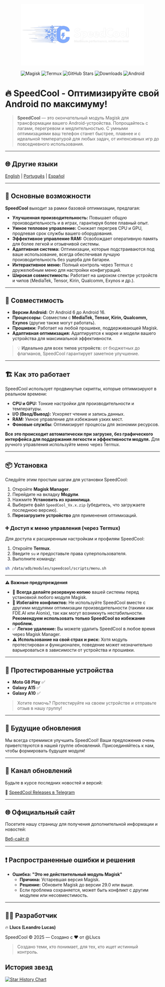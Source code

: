 <p align="center">
  <img src="https://raw.githubusercontent.com/Llucs/SpeedCool-Magisk-Module/main/banner.png" alt="SpeedCool Logo" width="400"/>
</p>

<p align="center">
  <!-- Badges -->
  <img src="https://img.shields.io/badge/Magisk-Compatible-brightgreen?style=for-the-badge&logo=magisk&logoColor=white" alt="Magisk">
  <img src="https://img.shields.io/badge/Termux-Compatible-blue?style=for-the-badge&logo=termux&logoColor=white" alt="Termux">
  <img src="https://img.shields.io/github/stars/Llucs/SpeedCool-Magisk-Module?style=for-the-badge" alt="GitHub Stars">
  <img src="https://img.shields.io/github/downloads/Llucs/SpeedCool-Magisk-Module/total?style=for-the-badge" alt="Downloads">
  <img src="https://img.shields.io/badge/Android-6%20to%2016-green?style=for-the-badge&logo=android&logoColor=white" alt="Android">
</p>

# 🔥 SpeedCool - Оптимизируйте свой Android по максимуму!

> **SpeedCool** — это окончательный модуль Magisk для трансформации вашего Android-устройства. Попрощайтесь с лагами, перегревом и медлительностью. С умными оптимизациями ваш телефон станет быстрее, плавнее и с идеальной температурой для любых задач, от интенсивных игр до повседневного использования.

---

## 🌐 Другие языки

[English](https://github.com/Llucs/SpeedCool-Magisk-Module/blob/main/README.md) | [Português](https://github.com/Llucs/SpeedCool-Magisk-Module/blob/main/README-pt-br.md) | [Español](https://github.com/Llucs/SpeedCool-Magisk-Module/blob/main/README-es.md)

---

## 🚀 Основные возможности

**SpeedCool** выходит за рамки базовой оптимизации, предлагая:

- **Улучшенная производительность:** Повышает общую производительность и в играх, гарантируя более плавный опыт.
- **Умное тепловое управление:** Снижает перегрев CPU и GPU, продлевая срок службы вашего оборудования.
- **Эффективное управление RAM:** Освобождает оперативную память для более легкой и отзывчивой системы.
- **Адаптивная система:** Оптимизации, которые подстраиваются под ваше использование, всегда обеспечивая лучшую производительность без ущерба для батареи.
- **Интерактивное меню:** Полный контроль через Termux с дружелюбным меню для настройки конфигураций.
- **Широкая совместимость:** Работает на широком спектре устройств и чипов (MediaTek, Tensor, Kirin, Qualcomm, Exynos и др.).

---

## 📱 Совместимость

- **Версии Android:** От Android 6 до Android 16.
- **Процессоры:** Совместим с **MediaTek, Tensor, Kirin, Qualcomm, Exynos** (другие также могут работать).
- **Прошивки:** Работает на любой прошивке, поддерживающей Magisk.
- **Адаптивная оптимизация:** Адаптируется к марке и модели вашего устройства для максимальной эффективности.

> 💡 **Идеально для всех типов устройств:** от бюджетных до флагманов, SpeedCool гарантирует заметное улучшение.

---

## 🏗️ Как это работает

SpeedCool использует продвинутые скрипты, которые оптимизируют в реальном времени:

- **CPU и GPU:** Тонкие настройки для производительности и температуры.
- **I/O (Ввод/Вывод):** Ускоряет чтение и запись данных.
- **RAM:** Умное управление для избежания узких мест.
- **Фоновые службы:** Оптимизирует процессы для экономии ресурсов.

**Все это происходит автоматически при загрузке, без графического интерфейса для поддержания легкости и эффективности модуля.** Для ручного управления используйте меню через Termux.

---

## 📦 Установка

Следуйте этим простым шагам для установки SpeedCool:

1. Откройте **Magisk Manager**.
2. Перейдите на вкладку **Модули**.
3. Нажмите **Установить из хранилища**.
4. Выберите файл `SpeedCool_Vx.x.zip` (убедитесь, что загружаете последнюю версию).
5. **Перезагрузите устройство** для применения оптимизаций.

### ➕ Доступ к меню управления (через Termux)

Для доступа к расширенным настройкам и профилям SpeedCool:

1. Откройте **Termux**.
2. Введите `su` и предоставьте права суперпользователя.
3. Выполните команду:

```bash
sh /data/adb/modules/speedcool/scripts/menu.sh
```

---

⚠️ **Важные предупреждения**

- 💾 **Всегда делайте резервную копию** вашей системы перед установкой любого модуля Magisk.
- 🚫 **Избегайте конфликтов:** Не используйте SpeedCool вместе с другими модулями оптимизации производительности (такими как FDE.AI или Aionix), так как могут возникнуть нестабильности. **Рекомендуем использовать только SpeedCool во избежание проблем.**
- ✅ **Легкое удаление:** Вы можете удалить SpeedCool в любое время через Magisk Manager.
- ⚠️ **Использование на свой страх и риск:** Хотя модуль протестирован и функционален, поведение может незначительно варьироваться в зависимости от устройства и прошивки.

---

## 📱 Протестированные устройства

- **Moto G8 Play** ✅
- **Galaxy A15** ✅
- **Galaxy A10** ✅

> Хотите помочь? Протестируйте на своем устройстве и отправьте отзыв в нашу группу!

---

## 🚀 Будущие обновления

Мы всегда стремимся улучшить SpeedCool! Ваши предложения очень приветствуются в нашей группе обновлений. Присоединяйтесь к нам, чтобы формировать будущее модуля!

---

## 📢 Канал обновлений

Будьте в курсе последних новостей и версий:

🔗 [SpeedCool Releases в Telegram](https://t.me/SpeedCool_Releases)

---

## 🌐 Официальный сайт

Посетите нашу страницу для получения дополнительной информации и новостей:

[Веб-сайт 🌐](https://llucs.github.io/SpeedCool-Magisk-Module/)

---

## ❗ Распространенные ошибки и решения

- **Ошибка: "Это не действительный модуль Magisk"**
  - **Причина:** Устаревшая версия Magisk.
  - **Решение:** Обновите Magisk до версии 29.0 или выше.
  - Если проблема сохраняется, может быть конфликт с другим модулем или несовместимость.

---

## 👨‍💻 Разработчик

🔥 **Llucs (Leandro Lucas)**

SpeedCool © 2025 — Создано с ❤️ от @Llucs

> Создано теми, кто понимает, для тех, кто ищет истинный контроль.

## История звезд

[![Star History Chart](https://api.star-history.com/svg?repos=Llucs/SpeedCool-Magisk-Module&type=Date)](https://www.star-history.com/#Llucs/SpeedCool-Magisk-Module&Date)

